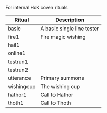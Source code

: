 For internal HoK coven rituals

|Ritual        |Description                |
|--------------|---------------------------|
|basic         |A basic single line tester |
|fire1         |Fire magic wishing         |
|hail1         |                           |
|online1       |                           |
|testrun1      |                           |
|testrun2      |                           |
|utterance     |Primary summons            |
|wishingcup    |The wishing cup            |
|hathor1       |Call to Hathor             |
|thoth1        |Call to Thoth              |



